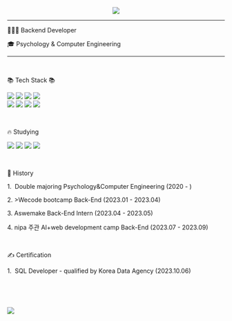 <!--
### Hi there 👋
**yucori/yucori** is a ✨ _special_ ✨ repository because its `README.md` (this file) appears on your GitHub profile.

Here are some ideas to get you started:

- 🔭 I’m currently working on ...
- 🌱 I’m currently learning ...
- 👯 I’m looking to collaborate on ...
- 🤔 I’m looking for help with ...
- 💬 Ask me about ...
- 📫 How to reach me: ...
- 😄 Pronouns: ...
- ⚡ Fun fact: ...
-->

<div align="center">
  <img src="https://capsule-render.vercel.app/api?type=waving&color=368DA8&height=230&text=yucori&fontColor=353839&fontSize=90&fontAlignY=37"/>
</div>

* * *
<div align="">
  <p>👩🏻‍💻 Backend Developer</p>
  <p>🎓 Psychology & Computer Engineering</p>
</div>

- - -

<div align="left">
  <p>&nbsp</p>
  <p>📚 Tech Stack 📚</p>
	<img src="https://img.shields.io/badge/Python-3776AB?style=flat&logo=Python&logoColor=white" />
	<img src="https://img.shields.io/badge/HTML5-E34F26?style=flat&logo=HTML5&logoColor=white" />
	<img src="https://img.shields.io/badge/CSS3-1572B6?style=flat&logo=CSS3&logoColor=white" />
        <img src="https://img.shields.io/badge/C++-00599C?style=flat&logo=C++&logoColor=white" />
</div>
</div>
	<div align="left">
	<img src="https://img.shields.io/badge/JavaScript-F7DF1E?style=flat&logo=JavaScript&logoColor=white" />
  	<img src="https://img.shields.io/badge/Node.js-339933?style=flat&logo=Node.js&logoColor=white" />
	<img src="https://img.shields.io/badge/Express-000000?style=flat&logo=Express&logoColor=white" />
	<img src="https://img.shields.io/badge/MySQL-4479A1?style=flat&logo=MySQL&logoColor=white" />
	<p>&nbsp</p>
  	<p>🔥 Studying</p>
  	<img src="https://img.shields.io/badge/Java-E34F26?style=flat&logo=Java&logoColor=white" />
	<img src="https://img.shields.io/badge/SpringBoot-6DB33F?style=flat&logo=SpringBoot&logoColor=white" />
	<img src="https://img.shields.io/badge/Docker-2496ED?style=flat&logo=Docker&logoColor=white" />
	<img src="https://img.shields.io/badge/Amazon AWS-232F3E?style=flat&logo=Amazon AWS&logoColor=white" />
	</div>
</div>



<!--
<div align="center">
  <p>&nbsp</p>
  <p>&nbsp</p>
  <p>📗 Tools</p>
  <img src="https://img.shields.io/badge/Visual Studio Code-007ACC?style=flat&logo=Visual Studio Code&logoColor=white" />
  <img src="https://img.shields.io/badge/GitHub-181717?style=flat&logo=GitHub&logoColor=white" />
</div>
-->

<div align="left">
	<p>&nbsp</p>
	<p>📖&nbspHistory</p>
	<p>1.&nbsp Double majoring Psychology&Computer Engineering&nbsp(2020&nbsp-&nbsp)</p>
	<p>2.&nbsp>Wecode bootcamp Back-End&nbsp(2023.01&nbsp-&nbsp2023.04)</p>
	<p>3.&nbspAswemake Back-End Intern&nbsp(2023.04&nbsp-&nbsp2023.05)</p>
	<p>4.&nbspnipa 주관 AI+web development camp Back-End&nbsp(2023.07&nbsp-&nbsp2023.09)</p>
</div>

<div align="left">
	<p>&nbsp</p>
	<p>✍️&nbspCertification</p>
	<p>1.&nbsp SQL Developer&nbsp-&nbspqualified by Korea Data Agency&nbsp(2023.10.06)</p>
</div>

<!--
<div align="left">
  <p>&nbsp</p>
  <p>🐹 SNS </p>
  <a href="https://yucori.tistory.com">Tistory</a>
</div>
-->

<div align="left">
  <p>&nbsp</p>
  <p>&nbsp</p>
  <img src="https://github-readme-stats.vercel.app/api/top-langs/?username=yucori&layout=compact">
  <span>&nbsp&nbsp&nbsp&nbsp&nbsp&nbsp</span>
  <!--
  <img src="https://github-readme-stats.vercel.app/api?username=yucori&show_icons=true">
  -->
</div>
